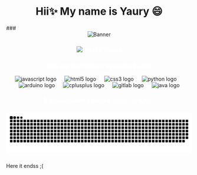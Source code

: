 <h1 align="center">Hii✨ My name is Yaury 😄</h1>
###
<div align="center">
  <img src="https://media3.giphy.com/media/v1.Y2lkPTc5MGI3NjExdm9oYTRuczlzaDQzNXZ3MHRueWwwMmhpc3d5N2lrYTJuZzV2cWlsdyZlcD12MV9pbnRlcm5hbF9naWZfYnlfaWQmY3Q9Zw/TTedQxhzd5T4A/giphy.gif" alt="Banner"/>
</div>

<h3 align="center" style="font-weight:bold;color:white;">
    <img align="center" src="https://komarev.com/ghpvc/?username=YauryRP&label=Profile%20views&color=993399&style=flat" alt="Profile Views" />
</h3>

<div align="center">
  <h3 align="center" style="font-weight:bold;color:white;">This are the things I've worked with: </h3>
  <img src="https://cdn.jsdelivr.net/gh/devicons/devicon/icons/javascript/javascript-original.svg" height="32" alt="javascript logo"  />
  <img width="14" />
  <img src="https://cdn.jsdelivr.net/gh/devicons/devicon/icons/html5/html5-original.svg" height="32" alt="html5 logo"  />
  <img width="14" />
  <img src="https://cdn.jsdelivr.net/gh/devicons/devicon/icons/css3/css3-original.svg" height="32" alt="css3 logo"  />
  <img width="14" />
  <img src="https://cdn.jsdelivr.net/gh/devicons/devicon/icons/python/python-original.svg" height="32" alt="python logo"  />
  <img width="14" />
  <img src="https://cdn.jsdelivr.net/gh/devicons/devicon/icons/arduino/arduino-original.svg" height="32" alt="arduino logo"  />
  <img width="14" />
  <img src="https://cdn.jsdelivr.net/gh/devicons/devicon/icons/cplusplus/cplusplus-original.svg" height="32" alt="cplusplus logo"  />
  <img width="14" />
  <img src="https://cdn.jsdelivr.net/gh/devicons/devicon/icons/gitlab/gitlab-original.svg" height="32" alt="gitlab logo"  />
  <img width="14" />
  <img src="https://cdn.jsdelivr.net/gh/devicons/devicon/icons/java/java-original.svg" height="32" alt="java logo"  />
</div>

###

<h3 align="center" style="font-weight:bold;color:white;">
    💖 Snake looking for the apple ~( 0_=)~
<h3 align="center" style="font-weight:bold;color:white;">
    <img src="https://raw.githubusercontent.com/YauryRP/YauryRP/main/github-user-contribution.svg">

</h3>


###

<p align="left">Here it endss ;(</p>

###
